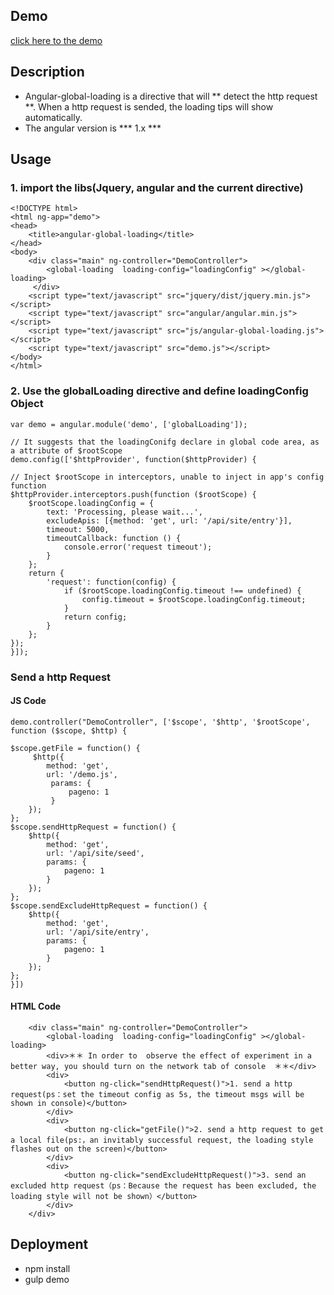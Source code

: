 ## Demo
[click here to the demo](http://jsrun.net/GhYKp/show)

## Description
+ Angular-global-loading is a directive that will ** detect  the http request **. When a http request is sended, the loading tips will show automatically.
+ The angular version is *** 1.x ***

## Usage
### 1. import the libs(Jquery, angular and the current directive)
	<!DOCTYPE html>
	<html ng-app="demo">
    <head>
        <title>angular-global-loading</title>
    </head>
    <body>
        <div class="main" ng-controller="DemoController">
            <global-loading  loading-config="loadingConfig" ></global-loading>
         </div>
        <script type="text/javascript" src="jquery/dist/jquery.min.js"></script>
        <script type="text/javascript" src="angular/angular.min.js"></script>
        <script type="text/javascript" src="js/angular-global-loading.js"></script>
        <script type="text/javascript" src="demo.js"></script>
    </body>
    </html>

### 2. Use the globalLoading directive and define loadingConfig Object
    var demo = angular.module('demo', ['globalLoading']);

    // It suggests that the loadingConifg declare in global code area, as a attribute of $rootScope
    demo.config(['$httpProvider', function($httpProvider) {

    // Inject $rootScope in interceptors, unable to inject in app's config function
    $httpProvider.interceptors.push(function ($rootScope) {
        $rootScope.loadingConfig = {
            text: 'Processing, please wait...',
            excludeApis: [{method: 'get', url: '/api/site/entry'}],
            timeout: 5000,
            timeoutCallback: function () {
                console.error('request timeout');
            }
        };
        return {
            'request': function(config) {
                if ($rootScope.loadingConfig.timeout !== undefined) {
                    config.timeout = $rootScope.loadingConfig.timeout;
                }
                return config;
            }
        };
    });
    }]);

### Send a http Request
#### JS Code
    demo.controller("DemoController", ['$scope', '$http', '$rootScope', function ($scope, $http) {

    $scope.getFile = function() {
         $http({
            method: 'get',
            url: '/demo.js',
             params: {
                 pageno: 1
             }
        });
    };
    $scope.sendHttpRequest = function() {
        $http({
            method: 'get',
            url: '/api/site/seed',
            params: {
                pageno: 1
            }
        });
    };
    $scope.sendExcludeHttpRequest = function() {
        $http({
            method: 'get',
            url: '/api/site/entry',
            params: {
                pageno: 1
            }
        });
    };
    }])
#### HTML Code

        <div class="main" ng-controller="DemoController">
            <global-loading  loading-config="loadingConfig" ></global-loading>
            <div>＊＊ In order to  observe the effect of experiment in a better way, you should turn on the network tab of console  ＊＊</div>
            <div>
                <button ng-click="sendHttpRequest()">1. send a http request(ps：set the timeout config as 5s, the timeout msgs will be shown in console)</button>
            </div>
            <div>
                <button ng-click="getFile()">2. send a http request to get a local file(ps:，an invitably successful request, the loading style flashes out on the screen)</button>
            </div>
            <div>
                <button ng-click="sendExcludeHttpRequest()">3. send an excluded http request（ps：Because the request has been excluded, the loading style will not be shown）</button>
            </div>
        </div>

## Deployment
+ npm install
+ gulp demo